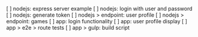 [ ] nodejs: express server example
[ ] nodejs: login with user and password
[ ] nodejs: generate token
[ ] nodejs > endpoint: user profile
[ ] nodejs > endpoint: games
[ ] app: login functionality
[ ] app: user profile display
[ ] app > e2e > route tests
[ ] app > gulp: build script
